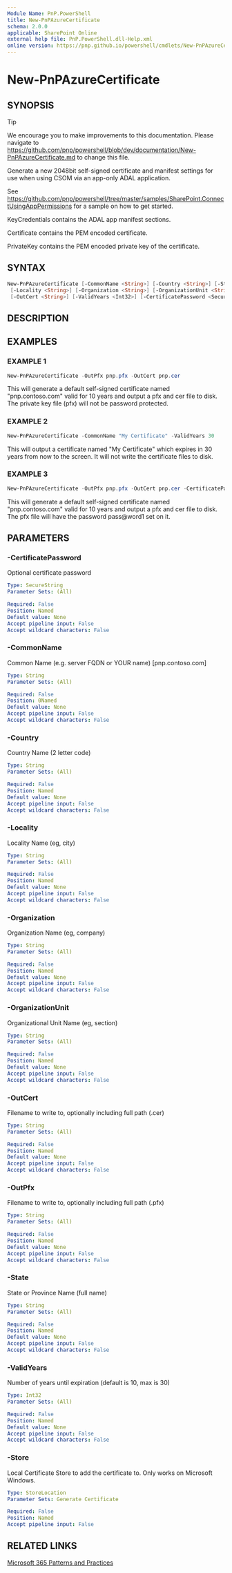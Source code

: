 ```yaml
---
Module Name: PnP.PowerShell
title: New-PnPAzureCertificate
schema: 2.0.0
applicable: SharePoint Online
external help file: PnP.PowerShell.dll-Help.xml
online version: https://pnp.github.io/powershell/cmdlets/New-PnPAzureCertificate.html
---
```

 
# New-PnPAzureCertificate

## SYNOPSIS

> [!TIP]
> We encourage you to make improvements to this documentation. Please navigate to https://github.com/pnp/powershell/blob/dev/documentation/New-PnPAzureCertificate.md to change this file.

Generate a new 2048bit self-signed certificate and manifest settings for use when using CSOM via an app-only ADAL application.

See https://github.com/pnp/powershell/tree/master/samples/SharePoint.ConnectUsingAppPermissions for a sample on how to get started.

KeyCredentials contains the ADAL app manifest sections.

Certificate contains the PEM encoded certificate.

PrivateKey contains the PEM encoded private key of the certificate.

## SYNTAX

```powershell
New-PnPAzureCertificate [-CommonName <String>] [-Country <String>] [-State <String>]
 [-Locality <String>] [-Organization <String>] [-OrganizationUnit <String>] [-OutPfx <String>]
 [-OutCert <String>] [-ValidYears <Int32>] [-CertificatePassword <SecureString>] [-Store <StoreLocation>] [<CommonParameters>]
```

## DESCRIPTION

## EXAMPLES

### EXAMPLE 1
```powershell
New-PnPAzureCertificate -OutPfx pnp.pfx -OutCert pnp.cer
```

This will generate a default self-signed certificate named "pnp.contoso.com" valid for 10 years and output a pfx and cer file to disk. The private key file (pfx) will not be password protected.

### EXAMPLE 2
```powershell
New-PnPAzureCertificate -CommonName "My Certificate" -ValidYears 30
```

This will output a certificate named "My Certificate" which expires in 30 years from now to the screen. It will not write the certificate files to disk.

### EXAMPLE 3
```powershell
New-PnPAzureCertificate -OutPfx pnp.pfx -OutCert pnp.cer -CertificatePassword (ConvertTo-SecureString -String "pass@word1" -AsPlainText -Force)
```

This will generate a default self-signed certificate named "pnp.contoso.com" valid for 10 years and output a pfx and cer file to disk. The pfx file will have the password pass@word1 set on it.

## PARAMETERS

### -CertificatePassword
Optional certificate password

```yaml
Type: SecureString
Parameter Sets: (All)

Required: False
Position: Named
Default value: None
Accept pipeline input: False
Accept wildcard characters: False
```

### -CommonName
Common Name (e.g. server FQDN or YOUR name) [pnp.contoso.com]

```yaml
Type: String
Parameter Sets: (All)

Required: False
Position: 0Named
Default value: None
Accept pipeline input: False
Accept wildcard characters: False
```

### -Country
Country Name (2 letter code)

```yaml
Type: String
Parameter Sets: (All)

Required: False
Position: Named
Default value: None
Accept pipeline input: False
Accept wildcard characters: False
```

### -Locality
Locality Name (eg, city)

```yaml
Type: String
Parameter Sets: (All)

Required: False
Position: Named
Default value: None
Accept pipeline input: False
Accept wildcard characters: False
```

### -Organization
Organization Name (eg, company)

```yaml
Type: String
Parameter Sets: (All)

Required: False
Position: Named
Default value: None
Accept pipeline input: False
Accept wildcard characters: False
```

### -OrganizationUnit
Organizational Unit Name (eg, section)

```yaml
Type: String
Parameter Sets: (All)

Required: False
Position: Named
Default value: None
Accept pipeline input: False
Accept wildcard characters: False
```

### -OutCert
Filename to write to, optionally including full path (.cer)

```yaml
Type: String
Parameter Sets: (All)

Required: False
Position: Named
Default value: None
Accept pipeline input: False
Accept wildcard characters: False
```

### -OutPfx
Filename to write to, optionally including full path (.pfx)

```yaml
Type: String
Parameter Sets: (All)

Required: False
Position: Named
Default value: None
Accept pipeline input: False
Accept wildcard characters: False
```

### -State
State or Province Name (full name)

```yaml
Type: String
Parameter Sets: (All)

Required: False
Position: Named
Default value: None
Accept pipeline input: False
Accept wildcard characters: False
```

### -ValidYears
Number of years until expiration (default is 10, max is 30)

```yaml
Type: Int32
Parameter Sets: (All)

Required: False
Position: Named
Default value: None
Accept pipeline input: False
Accept wildcard characters: False
```

### -Store
Local Certificate Store to add the certificate to. Only works on Microsoft Windows.

```yaml
Type: StoreLocation
Parameter Sets: Generate Certificate

Required: False
Position: Named
Accept pipeline input: False
```

## RELATED LINKS

[Microsoft 365 Patterns and Practices](https://aka.ms/m365pnp)

